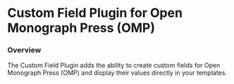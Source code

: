 # Custom Field Plugin for Open Monograph Press (OMP)

### Overview

The Custom Field Plugin adds the ability to create custom fields for Open Monograph Press (OMP) and display their values directly in your templates.